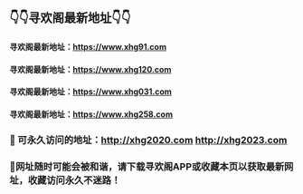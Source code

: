 
## 👇👇寻欢阁最新地址👇👇

####  寻欢阁最新地址：https://www.xhg91.com

####  寻欢阁最新地址：https://www.xhg120.com

#### 寻欢阁最新地址：https://www.xhg031.com

####  寻欢阁最新地址：https://www.xhg258.com

### 👋 可永久访问的地址：http://xhg2020.com  http://xhg2023.com  

### 👋网址随时可能会被和谐，请下载寻欢阁APP或收藏本页以获取最新网址，收藏访问永久不迷路！


